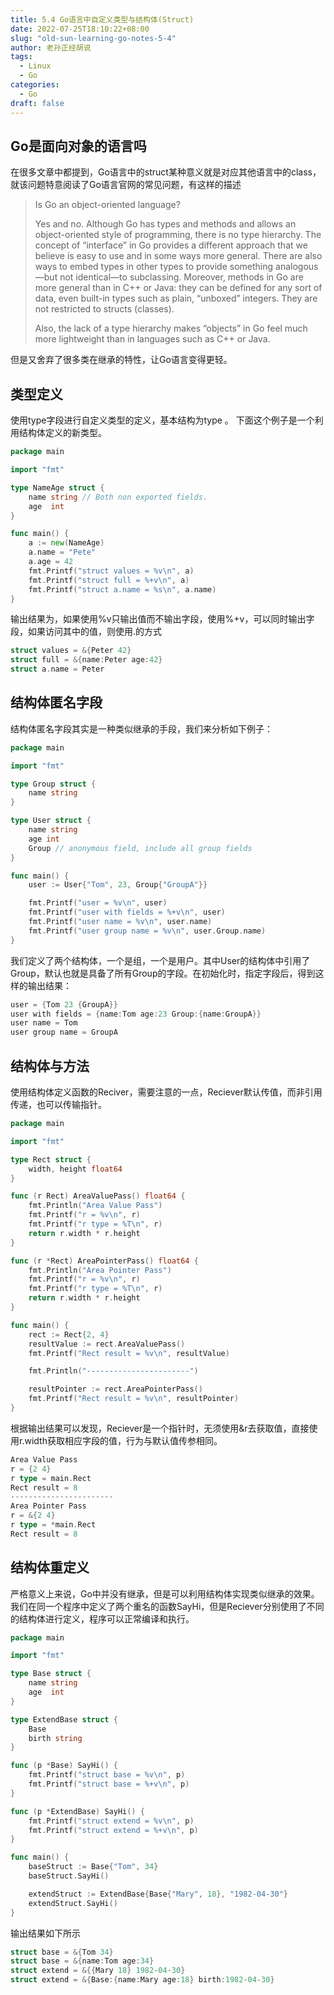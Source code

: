 ```yaml
---
title: 5.4 Go语言中自定义类型与结构体(Struct)
date: 2022-07-25T18:10:22+08:00
slug: "old-sun-learning-go-notes-5-4"
author: 老孙正经胡说
tags:
  - Linux
  - Go
categories:
  - Go
draft: false
---
```


## Go是面向对象的语言吗

在很多文章中都提到，Go语言中的struct某种意义就是对应其他语言中的class，就该问题特意阅读了Go语言官网的常见问题，有这样的描述

> Is Go an object-oriented language?
> 
> Yes and no. Although Go has types and methods and allows an object-oriented style of programming, there is no type hierarchy. The concept of “interface” in Go provides a different approach that we believe is easy to use and in some ways more general. There are also ways to embed types in other types to provide something analogous—but not identical—to subclassing. Moreover, methods in Go are more general than in C++ or Java: they can be defined for any sort of data, even built-in types such as plain, “unboxed” integers. They are not restricted to structs (classes).
> 
> Also, the lack of a type hierarchy makes “objects” in Go feel much more lightweight than in languages such as C++ or Java.

但是又舍弃了很多类在继承的特性，让Go语言变得更轻。

## 类型定义

使用type字段进行自定义类型的定义，基本结构为type <Your Type> <Go Type>。
下面这个例子是一个利用结构体定义的新类型。

```go
package main

import "fmt"

type NameAge struct {
	name string // Both non exported fields.
	age  int
}

func main() {
	a := new(NameAge)
	a.name = "Pete"
	a.age = 42
	fmt.Printf("struct values = %v\n", a)
	fmt.Printf("struct full = %+v\n", a)
	fmt.Printf("struct a.name = %s\n", a.name)
}
```

输出结果为，如果使用%v只输出值而不输出字段，使用%+v，可以同时输出字段，如果访问其中的值，则使用.<field name>的方式

```go
struct values = &{Peter 42}
struct full = &{name:Peter age:42}
struct a.name = Peter
```

## 结构体匿名字段

结构体匿名字段其实是一种类似继承的手段，我们来分析如下例子：

```go
package main

import "fmt"

type Group struct {
    name string
}

type User struct {
    name string
    age int
    Group // anonymous field, include all group fields
}

func main() {
    user := User{"Tom", 23, Group{"GroupA"}}

    fmt.Printf("user = %v\n", user)
    fmt.Printf("user with fields = %+v\n", user)
    fmt.Printf("user name = %v\n", user.name)
    fmt.Printf("user group name = %v\n", user.Group.name)
}
```

我们定义了两个结构体，一个是组，一个是用户。其中User的结构体中引用了Group，默认也就是具备了所有Group的字段。在初始化时，指定字段后，得到这样的输出结果：

```go
user = {Tom 23 {GroupA}}
user with fields = {name:Tom age:23 Group:{name:GroupA}}
user name = Tom
user group name = GroupA
```

## 结构体与方法

使用结构体定义函数的Reciver，需要注意的一点，Reciever默认传值，而非引用传递，也可以传输指针。

```go
package main

import "fmt"

type Rect struct {
    width, height float64
}

func (r Rect) AreaValuePass() float64 {
    fmt.Println("Area Value Pass")
    fmt.Printf("r = %v\n", r)
    fmt.Printf("r type = %T\n", r)
    return r.width * r.height
}

func (r *Rect) AreaPointerPass() float64 {
    fmt.Println("Area Pointer Pass")
    fmt.Printf("r = %v\n", r)
    fmt.Printf("r type = %T\n", r)
    return r.width * r.height
}

func main() {
    rect := Rect{2, 4}
    resultValue := rect.AreaValuePass()
    fmt.Printf("Rect result = %v\n", resultValue)

    fmt.Println("-----------------------")

    resultPointer := rect.AreaPointerPass()
    fmt.Printf("Rect result = %v\n", resultPointer)
}
```

根据输出结果可以发现，Reciever是一个指针时，无须使用&r去获取值，直接使用r.width获取相应字段的值，行为与默认值传参相同。

```go
Area Value Pass
r = {2 4}
r type = main.Rect
Rect result = 8
-----------------------
Area Pointer Pass
r = &{2 4}
r type = *main.Rect
Rect result = 8
```

## 结构体重定义

严格意义上来说，Go中并没有继承，但是可以利用结构体实现类似继承的效果。我们在同一个程序中定义了两个重名的函数SayHi，但是Reciever分别使用了不同的结构体进行定义，程序可以正常编译和执行。

```go
package main

import "fmt"

type Base struct {
    name string
    age  int
}

type ExtendBase struct {
    Base
    birth string
}

func (p *Base) SayHi() {
    fmt.Printf("struct base = %v\n", p)
    fmt.Printf("struct base = %+v\n", p)
}

func (p *ExtendBase) SayHi() {
    fmt.Printf("struct extend = %v\n", p)
    fmt.Printf("struct extend = %+v\n", p)
}

func main() {
    baseStruct := Base{"Tom", 34}
    baseStruct.SayHi()

    extendStruct := ExtendBase{Base{"Mary", 18}, "1982-04-30"}
    extendStruct.SayHi()
}
```

输出结果如下所示

```go
struct base = &{Tom 34}
struct base = &{name:Tom age:34}
struct extend = &{{Mary 18} 1982-04-30}
struct extend = &{Base:{name:Mary age:18} birth:1982-04-30}
```
